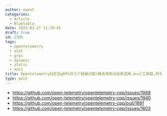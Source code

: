 ```yaml
---
author: owent
categories:
  - Article
  - Blablabla
date: 2023-03-27 11:39:45
draft: true
id: 2305
tags: 
  - opentelemetry
  - otel
  - grpc
  - dynamic
  - static
  - musl
title: Opentelemetry社区在gRPC的几个链接问题(静态库和动态库混用,musl工具链,符号裁剪)
type: post
---
```


+ https://github.com/open-telemetry/opentelemetry-cpp/issues/1998
+ https://github.com/open-telemetry/opentelemetry-cpp/issues/1940
+ https://github.com/open-telemetry/opentelemetry-cpp/pull/1891
+ https://github.com/open-telemetry/opentelemetry-cpp/issues/1603
